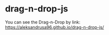# drag-n-drop-js
You can see the Drag-n-Drop by link: https://aleksandrusa96.github.io/drag-n-drop-js/
